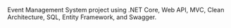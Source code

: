 Event Management System project using .NET Core, Web API, MVC, Clean Architecture, SQL, Entity Framework, and Swagger.
